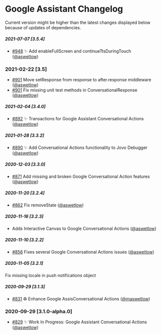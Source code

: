 # Google Assistant Changelog

Current version might be higher than the latest changes displayed below because of updates of dependencies.

##### 2021-07-07 [3.5.4]
- [#948](https://github.com/jovotech/jovo-framework/pull/948) ✨ Add enableFullScreen and continueTtsDuringTouch ([@aswetlow](https://github.com/aswetlow))


### 2021-02-22 [3.5]
- [#901](https://github.com/jovotech/jovo-framework/pull/901) Move setResponse from response to after.response middleware ([@aswetlow](https://github.com/aswetlow))
- [#901](https://github.com/jovotech/jovo-framework/pull/901) Fix missing unit test methods in ConversationalResponse ([@aswetlow](https://github.com/aswetlow))


##### 2021-02-04 [3.4.0]
- [#892](https://github.com/jovotech/jovo-framework/pull/892) ✨ Transactions for Google Assistant Conversational Actions ([@aswetlow](https://github.com/aswetlow))

##### 2021-01-28 [3.3.2]
- [#890](https://github.com/jovotech/jovo-framework/pull/890) ✨ Add Conversational Actions functionality to Jovo Debugger ([@aswetlow](https://github.com/aswetlow))

##### 2020-12-03 [3.3.0]
- [#871](https://github.com/jovotech/jovo-framework/pull/871) Add missing and broken Google Conversational Action features ([@aswetlow](https://github.com/aswetlow))

##### 2020-11-20 [3.2.4]
- [#862](https://github.com/jovotech/jovo-framework/pull/862) Fix removeState ([@aswetlow](https://github.com/aswetlow))

##### 2020-11-16 [3.2.3]
- Adds Interactive Canvas to Google Conversational Actions ([@aswetlow](https://github.com/aswetlow))

##### 2020-11-10 [3.2.2]
- [#856](https://github.com/jovotech/jovo-framework/pull/856) Fixes several Google Conversational Actions issues ([@aswetlow](https://github.com/aswetlow))


##### 2020-11-05 [3.2.1]
Fix missing locale in push notifications object

##### 2020-09-29 [3.1.3]
- [#831](https://github.com/jovotech/jovo-framework/pull/831) :recycle: Enhance Google AssisConversational Actions ([@maswetlow](https://github.com/aswetlow))


### 2020-09-29 [3.1.0-alpha.0]
- [#829](https://github.com/jovotech/jovo-framework/pull/829) :sparkles: Work In Progress: Google Assistant Conversational Actions ([@aswetlow](https://github.com/aswetlow))
